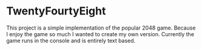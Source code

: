 # TwentyFourtyEight
This project is a simple implementation of the popular 2048 game. 
Because I enjoy the game so much I wanted to create my own version.
Currently the game runs in the console and is entirely text based.
